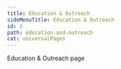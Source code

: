 ```yaml
---
title: Education & Outreach
sideMenuTitle: Education & Outreach
id: 1
path: education-and-outreach
cat: universalPages
---
```

Education & Outreach page